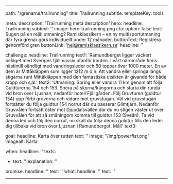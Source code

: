 ---

path: "/grenarna/trailrunning"
title: Trailrunning
subtitle: 
templateKey: tools

meta: 
  description: 'Trailrunning meta description'
hero:
  headline: Trailrunning
  subtext: ''
  image: hero-trailrunning.png
  cta:
    option: false
    text: Sugen på en rejäl utmaning? Ramisklassikern – en ny multisportutmaning där fyra grenar görs individuellt under 12 månader. 
    buttonText: Registrera genomförd gren
    buttonLink: 'hej@ramisklassikern.se'
    headline: ''

challenge:
  headline: Trailrunning
  text1: 'Ramundberget ligger vackert beläget med Sveriges fjällmassiv utanför knuten. I vårt närområde finns nästintill oändligt med vandringsleder och 60 toppar över 1000 meter. En av dem är Mittåkläppen som ligger 1212 m ö.h. Att vandra eller springa längs stigarna runt Mittåkläppen med den fantastiska utsikten är givande för både kropp och själ.' 
  text2: 'Utmaning: Spring eller vandra 11 km genom att följa Guldturerna 154 och 153. Snöra på skorna/kängorna och starta din runda vid bron över Ljusnan, nedanför hotell Fjällgården. Följ Gruvturen (guldtur 154) upp förbi gruvorna och vidare mot gruvstugan. Väl vid gruvstugan fortsätter du följa guldtur 154 norrut där du passerar Glimtjärn. Nedanför Gruvvålen fortsätt öster mot Djupdalsvallen där du nu stigen väster ut över Gruvvålen för att så småningom komma till guldtur 153 (Sveån). Ta vid denna led och följ den norrut, nu skall du följa denna guldtur tills den leder dig tillbaka vid bron över Ljusnan i Ramundberget. Mål!'
  text3:

goal:
  headline: Karta över rutten
  text: '' 
  image: "/img/powerfist.png"
  imagealt: Karta

when:
  headline: ''
  texts:
  - text: ''
    explanation: ''

 
promise:
  headline: ''
  text: ''
what:
  headline: ''
  text: ''

---